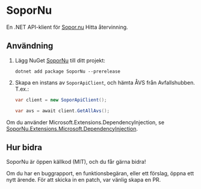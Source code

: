 # SoporNu

En .NET API-klient för [Sopor.nu](https://www.sopor.nu) Hitta återvinning.

## Användning

1. Lägg NuGet [SoporNu](https://www.nuget.org/packages/SoporNu) till ditt projekt:

    ```
    dotnet add package SoporNu --prerelease
    ```

2. Skapa en instans av `SoporApiClient`, och hämta ÅVS från Avfallshubben. T.ex.:

    ```csharp
    var client = new SoporApiClient();

    var avs = await client.GetAllAvs();
    ```

Om du använder Microsoft.Extensions.DependencyInjection, se [SoporNu.Extensions.Microsoft.DependencyInjection](https://github.com/logikfabrik/SoporNu/blob/master/src/SoporNu.Extensions.Microsoft.DependencyInjection).

## Hur bidra

SoporNu är öppen källkod (MIT), och du får gärna bidra!

Om du har en buggrapport, en funktionsbegäran, eller ett förslag, öppna ett nytt ärende. För att skicka in en patch, var vänlig skapa en PR.
